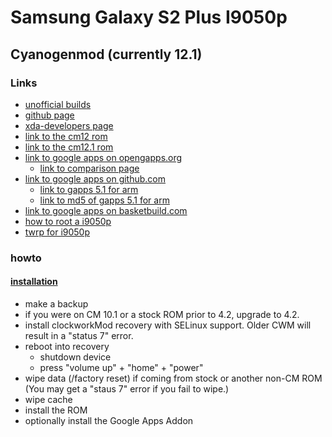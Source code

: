# Samsung Galaxy S2 Plus I9050p

## Cyanogenmod (currently 12.1)

### Links

* [unofficial builds](http://wiki.cyanogenmod.org/w/Unofficial_Ports#Samsung_Galaxy_S_II_Plus_.28GT-I9105P.29)
* [github page](https://github.com/andixlm/android_device_samsung_i9105p)
* [xda-developers page](http://forum.xda-developers.com/galaxy-s2-plus/orig-development/rom-cyanogenmod-12-1-t3084287)
* [link to the cm12 rom](https://s.basketbuild.com/devs/andixlm/CM12/i9105p)
* [link to the cm12.1 rom](https://s.basketbuild.com/devs/andixlm/CM12.1/i9105p)
* [link to google apps on opengapps.org](http://opengapps.org/?download=true&arch=arm&api=5.1&variant=full)
    * [link to comparison page](https://github.com/opengapps/opengapps/wiki/Package-Comparison)
* [link to google apps on github.com](https://github.com/cgapps/vendor_google)
    * [link to gapps 5.1 for arm](https://github.com/cgapps/vendor_google/raw/builds/arm/gapps-5.1-arm-2015-07-17-13-29.zip)
    * [link to md5 of gapps 5.1 for arm](https://github.com/cgapps/vendor_google/raw/builds/arm/gapps-5.1-arm-2015-07-17-13-29.md5)
* [link to google apps on basketbuild.com](https://s.basketbuild.com/gapps)
* [how to root a i9050p](http://forum.xda-developers.com/showthread.php?t=2663834)
* [twrp for i9050p](https://twrp.me/devices/samsunggalaxys2plus.html)

### howto

#### [installation](http://forum.xda-developers.com/showpost.php?s=2a932624b48474120f9bf605a3c2c22c&p=56828216&postcount=2)

* make a backup
* if you were on CM 10.1 or a stock ROM prior to 4.2, upgrade to 4.2.
* install clockworkMod recovery with SELinux support. Older CWM will result in a "status 7" error.
* reboot into recovery
    * shutdown device
    * press "volume up" + "home" + "power"
* wipe data (/factory reset) if coming from stock or another non-CM ROM (You may get a "staus 7" error if you fail to wipe.)
* wipe cache 
* install the ROM
* optionally install the Google Apps Addon
